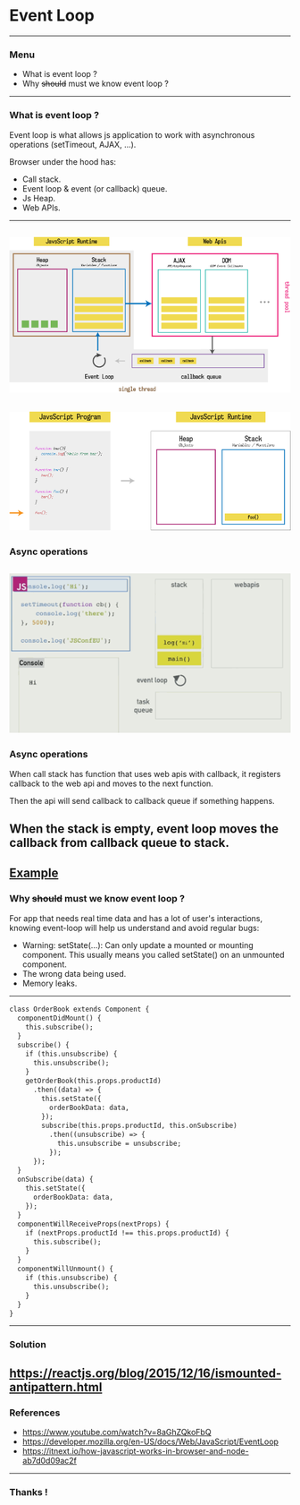 # Event Loop
---
### Menu
- What is event loop ?
- Why ~~should~~ must we know event loop ?
---
### What is event loop ?
Event loop is what allows js application to work with asynchronous operations (setTimeout, AJAX, ...).

Browser under the hood has:
+ Call stack.
+ Event loop & event (or callback) queue.
+ Js Heap.
+ Web APIs.
---
![eventLoop](images/event_loop_3.png)
---
![callStack](images/call_stack.gif)
---
### Async operations
![eventLoop](images/event_loop.gif)
---
### Async operations
When call stack has function that uses web apis with callback, it registers callback to the web api and moves to the next function.

Then the api will send callback to callback queue if something happens.

When the **stack is empty**, event loop moves the callback from callback queue to stack.
---
[Example](http://latentflip.com/loupe/?code=ZnVuY3Rpb24gcHJpbnRIZWxsbygpIHsNCiAgICBjb25zb2xlLmxvZygnSGVsbG8gZnJvbSBiYXonKTsNCn0NCg0KZnVuY3Rpb24gYmF6KCkgew0KICAgIHNldFRpbWVvdXQocHJpbnRIZWxsbywgMTAwMCk7DQogICAgY29uc29sZS5sb2coJ2RvbmUnKTsNCn0NCg0KZnVuY3Rpb24gZm9vKCkgew0KICAgIGJheigpOw0KfQ0KDQpmb28oKTs%3D!!!PGJ1dHRvbj5DbGljayBtZSE8L2J1dHRvbj4%3D)
---
### Why  ~~should~~ must we know event loop ?

For app that needs real time data and has a lot of user's interactions, knowing event-loop will help us understand and avoid regular bugs:
+ Warning: setState(…): Can only update a mounted or mounting component. This usually means you called setState() on an unmounted component.
+ The wrong data being used.
+ Memory leaks.
---
```
class OrderBook extends Component {
  componentDidMount() {
    this.subscribe();
  }
  subscribe() {
    if (this.unsubscribe) {
      this.unsubscribe();
    }
    getOrderBook(this.props.productId)
      .then((data) => {
        this.setState({
          orderBookData: data,
        });
        subscribe(this.props.productId, this.onSubscribe)
          .then((unsubscribe) => {
            this.unsubscribe = unsubscribe;
          });
      });
  }
  onSubscribe(data) {
    this.setState({
      orderBookData: data,
    });
  }
  componentWillReceiveProps(nextProps) {
    if (nextProps.productId !== this.props.productId) {
      this.subscribe();
    }
  }
  componentWillUnmount() {
    if (this.unsubscribe) {
      this.unsubscribe();
    }
  }
}
```
---
### Solution
https://reactjs.org/blog/2015/12/16/ismounted-antipattern.html
---
### References
+ https://www.youtube.com/watch?v=8aGhZQkoFbQ
+ https://developer.mozilla.org/en-US/docs/Web/JavaScript/EventLoop
+ https://itnext.io/how-javascript-works-in-browser-and-node-ab7d0d09ac2f
---
### Thanks !